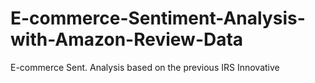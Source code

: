 # E-commerce-Sentiment-Analysis-with-Amazon-Review-Data
E-commerce Sent. Analysis based on the previous IRS Innovative
